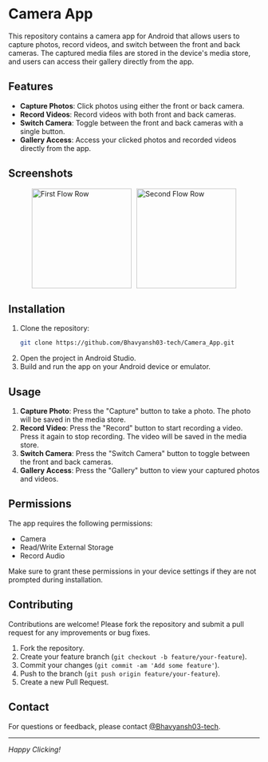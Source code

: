 # Camera App

This repository contains a camera app for Android that allows users to capture photos, record videos, and switch between the front and back cameras. The captured media files are stored in the device's media store, and users can access their gallery directly from the app.

## Features

- **Capture Photos**: Click photos using either the front or back camera.
- **Record Videos**: Record videos with both front and back cameras.
- **Switch Camera**: Toggle between the front and back cameras with a single button.
- **Gallery Access**: Access your clicked photos and recorded videos directly from the app.

## Screenshots

<div style="display: flex; justify-content: center; align-items: center;">
    <img src="https://github.com/Bhavyansh03-tech/Camera_App/assets/96388594/1d6b08a2-14b0-4b94-9af1-f0a759c360f4" alt="First Flow Row" style="width: 200px; height: auto; margin-right: 10px;">
    <img src="https://github.com/Bhavyansh03-tech/Camera_App/assets/96388594/ae842918-4ca9-4ac8-92ae-ae9ee69e8222" alt="Second Flow Row" style="width: 200px; height: auto;">
</div>

## Installation


1. Clone the repository:
    ```bash
    git clone https://github.com/Bhavyansh03-tech/Camera_App.git
    ```
2. Open the project in Android Studio.
3. Build and run the app on your Android device or emulator.

## Usage

1. **Capture Photo**: Press the "Capture" button to take a photo. The photo will be saved in the media store.
2. **Record Video**: Press the "Record" button to start recording a video. Press it again to stop recording. The video will be saved in the media store.
3. **Switch Camera**: Press the "Switch Camera" button to toggle between the front and back cameras.
4. **Gallery Access**: Press the "Gallery" button to view your captured photos and videos.

## Permissions

The app requires the following permissions:
- Camera
- Read/Write External Storage
- Record Audio

Make sure to grant these permissions in your device settings if they are not prompted during installation.

## Contributing

Contributions are welcome! Please fork the repository and submit a pull request for any improvements or bug fixes.

1. Fork the repository.
2. Create your feature branch (`git checkout -b feature/your-feature`).
3. Commit your changes (`git commit -am 'Add some feature'`).
4. Push to the branch (`git push origin feature/your-feature`).
5. Create a new Pull Request.

## Contact

For questions or feedback, please contact [@Bhavyansh03-tech](https://github.com/Bhavyansh03-tech).

---

*Happy Clicking!*
